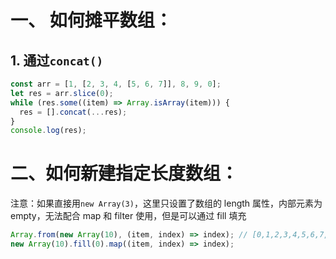 # 一、 如何摊平数组：

## 1. 通过`concat()`

```js
const arr = [1, [2, 3, 4, [5, 6, 7]], 8, 9, 0];
let res = arr.slice(0);
while (res.some((item) => Array.isArray(item))) {
  res = [].concat(...res);
}
console.log(res);
```

# 二、如何新建指定长度数组：

注意：如果直接用`new Array(3)`，这里只设置了数组的 length 属性，内部元素为 empty，无法配合 map 和 filter 使用，但是可以通过 fill 填充

```js
Array.from(new Array(10), (item, index) => index); // [0,1,2,3,4,5,6,7,8,9]
new Array(10).fill(0).map((item, index) => index);
```
